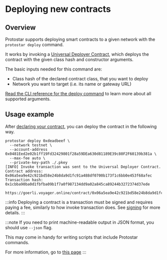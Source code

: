 # Deploying new contracts

## Overview

Protostar supports deploying smart contracts to a given network with the `protostar deploy` command.

It works by invoking a [Universal Deployer Contract](https://docs.openzeppelin.com/contracts-cairo/0.6.1/udc),
which deploys the contract with the given class hash and constructor arguments.

The basic inputs needed for this command are:

- Class hash of the declared contract class, that you want to deploy
- Network you want to target (i.e. its name or gateway URL)

[Read the CLI reference for the deploy command](../../cli-reference.md#deploy) to learn more about all supported
arguments.

## Usage example

After [declaring your contract](./02-declare.md), you can deploy the contract in the following way.

```shell title="Example"
protostar deploy 0xdeadbeef \
  --network testnet \
  --account-address 0x0481Eed2e02b1ff19Fd32429801f28a59DEa630d81189E39c80F2F60139b381a \
  --max-fee auto \
  --private-key-path ./.pkey
[INFO] Invoke transaction was sent to the Universal Deployer Contract.
Contract address: 0x06a5ea9e42c921bd58e24b8da9d1fc91a488df0700b173f1c6bb0e453f68afec
Transaction hash: 0x1cbba90ba0d1fbfba09b1f7a0f987134dd9a02a845ca89244b3272374d37ede

https://goerli.voyager.online/contract/0x06a5ea9e42c921bd58e24b8da9d1fc91a488df0700b173f1c6bb0e453f68afec
```

:::info
Deploying a contract is a transaction must be signed and requires paying a fee, similarly to how invoke transaction does.
See [signing](./01-invoke.md#signing) for more details.
:::

:::note
If you need to print machine-readable output in JSON format, you should use `--json` flag.

This may come in handy for writing scripts that include Protostar commands.

For more information, go to [this page](./08-scripting.md)
:::